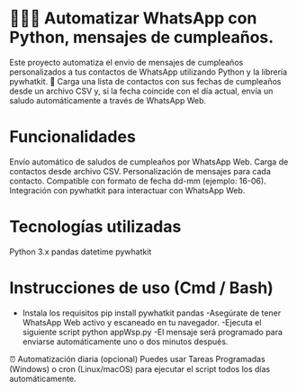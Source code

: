 # 🎉🎂🎁 Automatizar WhatsApp con Python, mensajes de cumpleaños.
Este proyecto automatiza el envío de mensajes de cumpleaños personalizados a tus contactos de WhatsApp utilizando Python y la librería pywhatkit.
📅 Carga una lista de contactos con sus fechas de cumpleaños desde un archivo CSV y, si la fecha coincide con el día actual, envía un saludo automáticamente a través de WhatsApp Web.

# Funcionalidades
Envío automático de saludos de cumpleaños por WhatsApp Web.
Carga de contactos desde archivo CSV.
Personalización de mensajes para cada contacto.
Compatible con formato de fecha dd-mm (ejemplo: 16-06).
Integración con pywhatkit para interactuar con WhatsApp Web.

# Tecnologías utilizadas
Python 3.x
pandas
datetime
pywhatkit

# Instrucciones de uso (Cmd / Bash)
- Instala los requisitos
pip install pywhatkit pandas
-Asegúrate de tener WhatsApp Web activo y escaneado en tu navegador.
-Ejecuta el siguiente script
python appWsp.py
-El mensaje será programado para enviarse automáticamente uno o dos minutos después.

⏰ Automatización diaria (opcional)
Puedes usar Tareas Programadas (Windows) o cron (Linux/macOS) para ejecutar el script todos los días automáticamente.
